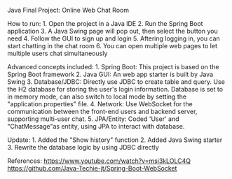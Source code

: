 Java Final Project: Online Web Chat Room

How to run:
	1. Open the project in a Java IDE
	2. Run the Spring Boot application
	3. A Java Swing page will pop out, then select the button you need
	4. Follow the GUI to sign up and login
	5. Aftering logging in, you can start chatting in the chat room
	6. You can open multiple web pages to let multiple users chat simultaneously

Advanced concepts included:
	1. Spring Boot: This project is based on the Spring Boot framework
	2. Java GUI: An web app starter is built by Java Swing
	3. Database/JDBC: Directly use JDBC to create table and query. Use the H2 database for storing the user's login information. Database is set to in memory mode, can also switch to local mode by setting the "application.properties" file.
	4. Network: Use WebSocket for the communication between the front-end users and backend server, supporting multi-user chat.
	5. JPA/Entity: Coded 'User' and "ChatMessage"as entity, using JPA to interact with database.

Update:
	1. Added the "Show history" function
	2. Added Java Swing starter
	3. Rewrite the database logic by using JDBC directly
	
References:
	https://www.youtube.com/watch?v=msj3kLOLC4Q
	https://github.com/Java-Techie-jt/Spring-Boot-WebSocket